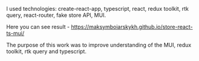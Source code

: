 I used technologies: create-react-app, typescript, react, redux toolkit, rtk query,  react-router, fake store API, MUI.


Here you can see result - https://maksymboiarskykh.github.io/store-react-ts-mui/


The purpose of this work was to improve understanding of the MUI, redux toolkit, rtk query and typescript.

